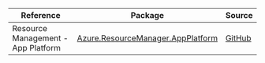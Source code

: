 | Reference | Package | Source |
|---|---|---|
|Resource Management - App Platform|[Azure.ResourceManager.AppPlatform](https://www.nuget.org/packages/Azure.ResourceManager.AppPlatform)|[GitHub](https://github.com/Azure/azure-sdk-for-net/blob/main/sdk/appplatform/Azure.ResourceManager.AppPlatform)|
